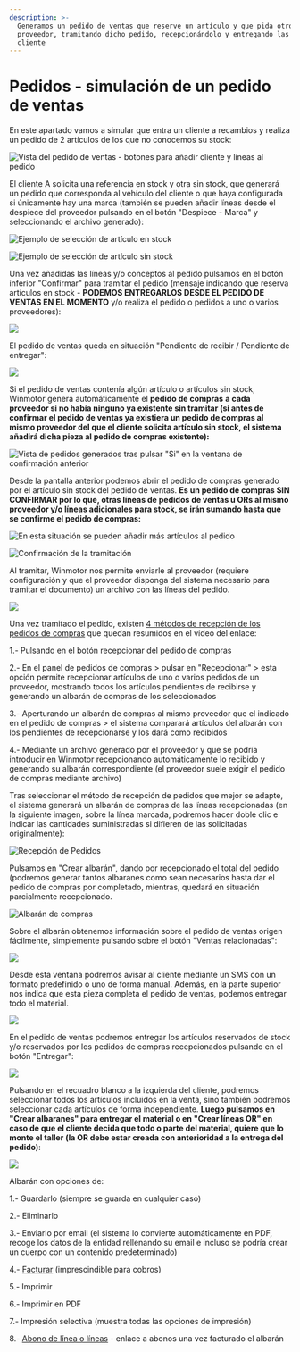 ```yaml
---
description: >-
  Generamos un pedido de ventas que reserve un artículo y que pida otro al
  proveedor, tramitando dicho pedido, recepcionándolo y entregando las piezas al
  cliente
---
```


# Pedidos - simulación de un pedido de ventas

En este apartado vamos a simular que entra un cliente a recambios y realiza un pedido de 2 artículos de los que no conocemos su stock:

![Vista del pedido de ventas - botones para a&#xF1;adir cliente y l&#xED;neas al pedido](../.gitbook/assets/image%20%28143%29.png)

El cliente A solicita una referencia en stock y otra sin stock, que generará un pedido  que corresponda al vehículo del cliente o que haya configurada si únicamente hay una marca \(también se pueden añadir líneas desde el despiece del proveedor pulsando en el botón "Despiece - Marca" y seleccionando el archivo generado\):

![Ejemplo de selecci&#xF3;n de art&#xED;culo en stock](../.gitbook/assets/image%20%28156%29.png)

![Ejemplo de selecci&#xF3;n de art&#xED;culo sin stock](../.gitbook/assets/image%20%2896%29.png)

Una vez añadidas las líneas y/o conceptos al pedido pulsamos en el botón inferior "Confirmar" para tramitar el pedido \(mensaje indicando que reserva artículos en stock - **PODEMOS ENTREGARLOS DESDE EL PEDIDO DE VENTAS EN EL MOMENTO** y/o realiza el pedido o pedidos a uno o varios proveedores\):

![](../.gitbook/assets/image%20%28158%29.png)

El pedido de ventas queda en situación "Pendiente de recibir / Pendiente de entregar":

![](../.gitbook/assets/image%20%28199%29.png)

Si el pedido de ventas contenía algún artículo o artículos sin stock, Winmotor genera automáticamente el **pedido de compras** **a cada proveedor si no había ninguno ya existente sin tramitar \(si antes de confirmar el pedido de ventas ya existiera un pedido de compras al mismo proveedor del que el cliente solicita artículo sin stock, el sistema añadirá dicha pieza al pedido de compras existente\):**

![Vista de pedidos generados tras pulsar &quot;Si&quot; en la ventana de confirmaci&#xF3;n anterior](../.gitbook/assets/image%20%28347%29.png)

Desde la pantalla anterior podemos abrir el pedido de compras generado por el artículo sin stock del pedido de ventas. **Es un pedido de compras SIN CONFIRMAR por lo que, otras líneas de pedidos de ventas u ORs al mismo proveedor y/o líneas adicionales para stock, se irán sumando hasta que se confirme el pedido de compras:**

![En esta situaci&#xF3;n se pueden a&#xF1;adir m&#xE1;s art&#xED;culos al pedido](../.gitbook/assets/image%20%281%29.png)

![Confirmaci&#xF3;n de la tramitaci&#xF3;n](../.gitbook/assets/image%20%28275%29.png)

Al tramitar, Winmotor nos permite enviarle al proveedor \(requiere configuración y que el proveedor disponga del sistema necesario para tramitar el documento\) un archivo con las líneas del pedido.

![](../.gitbook/assets/image%20%28121%29.png)

Una vez tramitado el pedido, existen [4 métodos de recepción de los pedidos de compras](../videos/metodos-de-recepcion-de-pedidos.md) que quedan resumidos en el vídeo del enlace:

1.- Pulsando en el botón recepcionar del pedido de compras

2.- En el panel de pedidos de compras &gt; pulsar en "Recepcionar" &gt; esta opción permite recepcionar artículos de uno o varios pedidos de un proveedor, mostrando todos los artículos pendientes de recibirse y generando un albarán de compras de los seleccionados

3.- Aperturando un albarán de compras al mismo proveedor que el indicado en el pedido de compras &gt; el sistema comparará artículos del albarán con los pendientes de recepcionarse y los dará como recibidos

4.- Mediante un archivo generado por el proveedor y que se podría introducir en Winmotor recepcionando automáticamente lo recibido y generando su albarán correspondiente \(el proveedor suele exigir el pedido de compras mediante archivo\)

Tras seleccionar el método de recepción de pedidos que mejor se adapte, el sistema generará un albarán de compras de las líneas recepcionadas \(en la siguiente imagen, sobre la línea marcada, podremos hacer doble clic e indicar las cantidades suministradas si difieren de las solicitadas originalmente\):

![Recepci&#xF3;n de Pedidos](../.gitbook/assets/image%20%28172%29.png)

Pulsamos en "Crear albarán", dando por recepcionado el total del pedido \(podremos generar tantos albaranes como sean necesarios hasta dar el pedido de compras por completado, mientras, quedará en situación parcialmente recepcionado.

![Albar&#xE1;n de compras](../.gitbook/assets/image%20%28323%29.png)

Sobre el albarán obtenemos información sobre el pedido de ventas origen fácilmente, simplemente pulsando sobre el botón "Ventas relacionadas":

![](../.gitbook/assets/image%20%28353%29.png)

Desde esta ventana podremos avisar al cliente mediante un SMS con un formato predefinido o uno de forma manual. Además, en la parte superior nos indica que esta pieza completa el pedido de ventas, podemos entregar todo el material.

![](../.gitbook/assets/image%20%28341%29.png)

En el pedido de ventas podremos entregar los artículos reservados de stock y/o reservados por los pedidos de compras recepcionados pulsando en el botón "Entregar":

![](../.gitbook/assets/image%20%2819%29.png)

Pulsando en el recuadro blanco a la izquierda del cliente, podremos seleccionar todos los artículos incluidos en la venta, sino también podremos seleccionar cada artículos de forma independiente. **Luego pulsamos en "Crear albaranes" para entregar el material o en "Crear líneas OR" en caso de que el cliente decida que todo o parte del material, quiere que lo monte el taller \(la OR debe estar creada con anterioridad a la entrega del pedido\)**:

![](../.gitbook/assets/image%20%28164%29.png)

Albarán con opciones de:

1.- Guardarlo \(siempre se guarda en cualquier caso\)

2.- Eliminarlo

3.- Enviarlo por email \(el sistema lo convierte automáticamente en PDF, recoge los datos de la entidad rellenando su email e incluso se podría crear un cuerpo con un contenido predeterminado\)

4.- [Facturar](facturas_tutoriales/factura-cambiar-contenido.md) \(imprescindible para cobros\)

5.- Imprimir

6.- Imprimir en PDF

7.- Impresión selectiva \(muestra todas las opciones de impresión\)

8.- [Abono de línea o líneas](facturas_tutoriales/factura-abono-de-lineas-o-completo.md) - enlace a abonos una vez facturado el albarán



